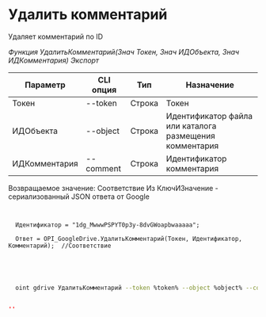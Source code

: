 ﻿---
sidebar_position: 4
---

# Удалить комментарий
 Удаляет комментарий по ID


*Функция УдалитьКомментарий(Знач Токен, Знач ИДОбъекта, Знач ИДКомментария) Экспорт*

  | Параметр | CLI опция | Тип | Назначение |
  |-|-|-|-|
  | Токен | --token | Строка | Токен |
  | ИДОбъекта | --object | Строка | Идентификатор файла или каталога размещения комментария |
  | ИДКомментария | --comment | Строка | Идентификатор комментария |

  
  Возвращаемое значение:   Соответствие Из КлючИЗначение - сериализованный JSON ответа от Google

```bsl title="Пример кода"
	
  
  Идентификатор = "1dg_MwwwPSPYT0p3y-8dvGWoapbwaaaaa";
  
  Ответ = OPI_GoogleDrive.УдалитьКомментарий(Токен, Идентификатор, Комментарий);  //Соответствие
  

	
```

```sh title="Пример команды CLI"
    
  oint gdrive УдалитьКомментарий --token %token% --object %object% --comment %comment%


```


```json title="Результат"

''

```
